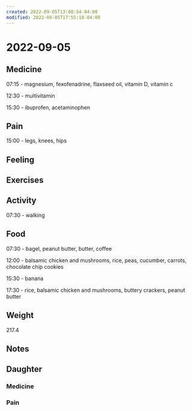 ```yaml
---
created: 2022-09-05T13:08:54-04:00
modified: 2022-09-05T17:55:18-04:00
---
```


# 2022-09-05

## Medicine

07:15 - magnesium, fexofenadrine, flaxseed oil, vitamin D, vitamin c

12:30 - multivitamin 

15:30 - ibuprofen, acetaminophen 

## Pain

15:00 - legs, knees, hips

## Feeling


## Exercises


## Activity

07:30 - walking

## Food

07:30 - bagel, peanut butter, butter, coffee

12:00 - balsamic chicken and mushrooms, rice, peas, cucumber, carrots, chocolate chip cookies 

15:30 - banana

17:30 - rice, balsamic chicken and mushrooms, buttery crackers, peanut butter 

## Weight

217.4

## Notes


## Daughter


### Medicine


### Pain
